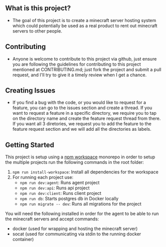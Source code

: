 ## What is this project?

- The goal of this project is to create a minecraft server hosting system which
  could potentially be used as a real product to rent out minecraft servers to
  other people.

## Contributing

- Anyone is welcome to contribute to this project via github, just ensure you
  are following the guidelines for contributing to this project mentioned at
  CONTRIBUTING.md; just fork the project and submit a pull request, and I'll try
  to give it a timely review when I get a chance.

## Creating Issues

- If you find a bug with the code, or you would like to request for a feature,
  you can go to the issues section and create a thread. If you want to request a
  feature in a specific directory, we require you to tap on the directory name
  and create the feature request thread from there. If you want all 3
  diretories, we request you to add the feature to the feature request section
  and we will add all the directories as labels.

## Getting Started

This project is setup using a
[npm workspace](https://docs.npmjs.com/cli/v8/using-npm/workspaces) monorepo in
order to setup the multiple projects run the following commands in the root
folder:

1. `npm run install-workspace`: Install all dependencies for the workspace
2. For running each project use:
   - `npm run dev:agent`: Runs agent project
   - `npm run dev:api`: Runs api project
   - `npm run dev:client`: Runs client project
   - `npm run db`: Starts postgres db in Docker locally
   - `npm run migrate -- dev`: Runs all migrations for the project

You will need the following installed in order for the agent to be able to run
the minecraft servers and accept commands:

- docker (used for wrapping and hosting the minecraft server)
- socat (used for communicating via stdin to the running docker container)
